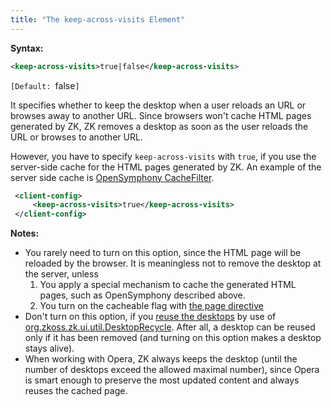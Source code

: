 ```yaml
---
title: "The keep-across-visits Element"
---
```


**Syntax:**

```xml
<keep-across-visits>true|false</keep-across-visits>
```

`[Default: `false`]`

It specifies whether to keep the desktop when a user reloads an URL or
browses away to another URL. Since browsers won't cache HTML pages
generated by ZK, ZK removes a desktop as soon as the user reloads the
URL or browses to another URL.

However, you have to specify `keep-across-visits` with `true`, if you
use the server-side cache for the HTML pages generated by ZK. An example
of the server side cache is [OpenSymphony CacheFilter](http://www.opensymphony.com/oscache/wiki/CacheFilter.html).

```xml
 <client-config>
     <keep-across-visits>true</keep-across-visits>
 </client-config>
```

**Notes:**

- You rarely need to turn on this option, since the HTML page will be
  reloaded by the browser. It is meaningless not to remove the desktop
  at the server, unless
  1.  You apply a special mechanism to cache the generated HTML pages,
      such as OpenSymphony described above.
  2.  You turn on the cacheable flag with [the page directive](/zuml_ref/page)
- Don't turn on this option, if you [reuse the desktops]({{site.baseurl}}/zk_dev_ref/performance_tips/reuse_desktops)
  by use of
  [org.zkoss.zk.ui.util.DesktopRecycle](https://www.zkoss.org/javadoc/latest/zk/org/zkoss/zk/ui/util/DesktopRecycle.html).
  After all, a desktop can be reused only if it has been removed (and
  turning on this option makes a desktop stays alive).
- When working with Opera, ZK always keeps the desktop (until the number
  of desktops exceed the allowed maximal number), since Opera is smart
  enough to preserve the most updated content and always reuses the
  cached page.


